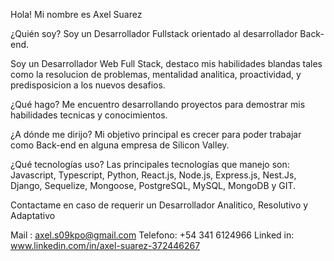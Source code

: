 Hola! Mi nombre es Axel Suarez

¿Quién soy? Soy un Desarrollador Fullstack orientado al desarrollador Back-end.

Soy un Desarrollador Web Full Stack, destaco mis habilidades blandas tales como la resolucion de problemas, mentalidad analitica, proactividad, y predisposicion a los nuevos desafios.

¿Qué hago? Me encuentro desarrollando proyectos para demostrar mis habilidades tecnicas y conocimientos.

¿A dónde me dirijo? Mi objetivo principal es crecer para poder trabajar como Back-end en alguna empresa de Silicon Valley.

¿Qué tecnologías uso? Las principales tecnologías que manejo son: Javascript, Typescript, Python, React.js, Node.js, Express.js, Nest.Js, Django, Sequelize, Mongoose, PostgreSQL, MySQL, MongoDB y GIT.

Contactame en caso de requerir un Desarrollador Analitico, Resolutivo y Adaptativo

Mail : axel.s09kpo@gmail.com Telefono: +54 341 6124966 Linked in: www.linkedin.com/in/axel-suarez-372446267
